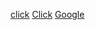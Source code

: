 <a href="weixin://dl/businessWebview/link?url=https://www.baidu.com">click</a>
[Click](weixin://dl/businessWebview/link?url=https://www.baidu.com)
[Google](http://www.google.com/)
